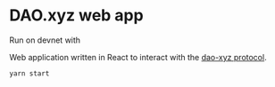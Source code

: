# DAO.xyz web app

Run on devnet with

Web application written in React to interact with the [dao-xyz protocol](https://github.com/dao-xyzprotocol/dao-xyz-protocol).


```
yarn start
```